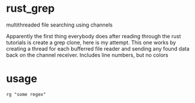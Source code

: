# rust_grep
multithreaded file searching using channels

Apparently the first thing everybody does after reading through the rust tutorials is create a grep clone, here is my attempt.
This one works by creating a thread for each bufferred file reader and sending any found data back on the channel receiver.
Includes line numbers, but no colors

# usage

    rg "some regex"


